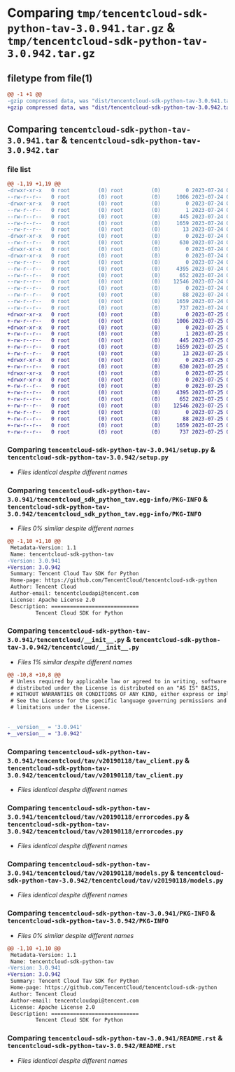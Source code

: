# Comparing `tmp/tencentcloud-sdk-python-tav-3.0.941.tar.gz` & `tmp/tencentcloud-sdk-python-tav-3.0.942.tar.gz`

## filetype from file(1)

```diff
@@ -1 +1 @@
-gzip compressed data, was "dist/tencentcloud-sdk-python-tav-3.0.941.tar", last modified: Mon Jul 24 00:43:56 2023, max compression
+gzip compressed data, was "dist/tencentcloud-sdk-python-tav-3.0.942.tar", last modified: Tue Jul 25 04:25:33 2023, max compression
```

## Comparing `tencentcloud-sdk-python-tav-3.0.941.tar` & `tencentcloud-sdk-python-tav-3.0.942.tar`

### file list

```diff
@@ -1,19 +1,19 @@
-drwxr-xr-x   0 root         (0) root         (0)        0 2023-07-24 00:43:56.000000 tencentcloud-sdk-python-tav-3.0.941/
--rw-r--r--   0 root         (0) root         (0)     1006 2023-07-24 00:43:56.000000 tencentcloud-sdk-python-tav-3.0.941/setup.py
-drwxr-xr-x   0 root         (0) root         (0)        0 2023-07-24 00:43:56.000000 tencentcloud-sdk-python-tav-3.0.941/tencentcloud_sdk_python_tav.egg-info/
--rw-r--r--   0 root         (0) root         (0)        1 2023-07-24 00:43:56.000000 tencentcloud-sdk-python-tav-3.0.941/tencentcloud_sdk_python_tav.egg-info/dependency_links.txt
--rw-r--r--   0 root         (0) root         (0)      445 2023-07-24 00:43:56.000000 tencentcloud-sdk-python-tav-3.0.941/tencentcloud_sdk_python_tav.egg-info/SOURCES.txt
--rw-r--r--   0 root         (0) root         (0)     1659 2023-07-24 00:43:56.000000 tencentcloud-sdk-python-tav-3.0.941/tencentcloud_sdk_python_tav.egg-info/PKG-INFO
--rw-r--r--   0 root         (0) root         (0)       13 2023-07-24 00:43:56.000000 tencentcloud-sdk-python-tav-3.0.941/tencentcloud_sdk_python_tav.egg-info/top_level.txt
-drwxr-xr-x   0 root         (0) root         (0)        0 2023-07-24 00:43:56.000000 tencentcloud-sdk-python-tav-3.0.941/tencentcloud/
--rw-r--r--   0 root         (0) root         (0)      630 2023-07-24 00:43:56.000000 tencentcloud-sdk-python-tav-3.0.941/tencentcloud/__init__.py
-drwxr-xr-x   0 root         (0) root         (0)        0 2023-07-24 00:43:56.000000 tencentcloud-sdk-python-tav-3.0.941/tencentcloud/tav/
-drwxr-xr-x   0 root         (0) root         (0)        0 2023-07-24 00:43:56.000000 tencentcloud-sdk-python-tav-3.0.941/tencentcloud/tav/v20190118/
--rw-r--r--   0 root         (0) root         (0)        0 2023-07-24 00:43:56.000000 tencentcloud-sdk-python-tav-3.0.941/tencentcloud/tav/v20190118/__init__.py
--rw-r--r--   0 root         (0) root         (0)     4395 2023-07-24 00:43:56.000000 tencentcloud-sdk-python-tav-3.0.941/tencentcloud/tav/v20190118/tav_client.py
--rw-r--r--   0 root         (0) root         (0)      652 2023-07-24 00:43:56.000000 tencentcloud-sdk-python-tav-3.0.941/tencentcloud/tav/v20190118/errorcodes.py
--rw-r--r--   0 root         (0) root         (0)    12546 2023-07-24 00:43:56.000000 tencentcloud-sdk-python-tav-3.0.941/tencentcloud/tav/v20190118/models.py
--rw-r--r--   0 root         (0) root         (0)        0 2023-07-24 00:43:56.000000 tencentcloud-sdk-python-tav-3.0.941/tencentcloud/tav/__init__.py
--rw-r--r--   0 root         (0) root         (0)       88 2023-07-24 00:43:56.000000 tencentcloud-sdk-python-tav-3.0.941/setup.cfg
--rw-r--r--   0 root         (0) root         (0)     1659 2023-07-24 00:43:56.000000 tencentcloud-sdk-python-tav-3.0.941/PKG-INFO
--rw-r--r--   0 root         (0) root         (0)      737 2023-07-24 00:43:56.000000 tencentcloud-sdk-python-tav-3.0.941/README.rst
+drwxr-xr-x   0 root         (0) root         (0)        0 2023-07-25 04:25:33.000000 tencentcloud-sdk-python-tav-3.0.942/
+-rw-r--r--   0 root         (0) root         (0)     1006 2023-07-25 04:25:33.000000 tencentcloud-sdk-python-tav-3.0.942/setup.py
+drwxr-xr-x   0 root         (0) root         (0)        0 2023-07-25 04:25:33.000000 tencentcloud-sdk-python-tav-3.0.942/tencentcloud_sdk_python_tav.egg-info/
+-rw-r--r--   0 root         (0) root         (0)        1 2023-07-25 04:25:33.000000 tencentcloud-sdk-python-tav-3.0.942/tencentcloud_sdk_python_tav.egg-info/dependency_links.txt
+-rw-r--r--   0 root         (0) root         (0)      445 2023-07-25 04:25:33.000000 tencentcloud-sdk-python-tav-3.0.942/tencentcloud_sdk_python_tav.egg-info/SOURCES.txt
+-rw-r--r--   0 root         (0) root         (0)     1659 2023-07-25 04:25:33.000000 tencentcloud-sdk-python-tav-3.0.942/tencentcloud_sdk_python_tav.egg-info/PKG-INFO
+-rw-r--r--   0 root         (0) root         (0)       13 2023-07-25 04:25:33.000000 tencentcloud-sdk-python-tav-3.0.942/tencentcloud_sdk_python_tav.egg-info/top_level.txt
+drwxr-xr-x   0 root         (0) root         (0)        0 2023-07-25 04:25:33.000000 tencentcloud-sdk-python-tav-3.0.942/tencentcloud/
+-rw-r--r--   0 root         (0) root         (0)      630 2023-07-25 04:25:33.000000 tencentcloud-sdk-python-tav-3.0.942/tencentcloud/__init__.py
+drwxr-xr-x   0 root         (0) root         (0)        0 2023-07-25 04:25:33.000000 tencentcloud-sdk-python-tav-3.0.942/tencentcloud/tav/
+drwxr-xr-x   0 root         (0) root         (0)        0 2023-07-25 04:25:33.000000 tencentcloud-sdk-python-tav-3.0.942/tencentcloud/tav/v20190118/
+-rw-r--r--   0 root         (0) root         (0)        0 2023-07-25 04:25:33.000000 tencentcloud-sdk-python-tav-3.0.942/tencentcloud/tav/v20190118/__init__.py
+-rw-r--r--   0 root         (0) root         (0)     4395 2023-07-25 04:25:33.000000 tencentcloud-sdk-python-tav-3.0.942/tencentcloud/tav/v20190118/tav_client.py
+-rw-r--r--   0 root         (0) root         (0)      652 2023-07-25 04:25:33.000000 tencentcloud-sdk-python-tav-3.0.942/tencentcloud/tav/v20190118/errorcodes.py
+-rw-r--r--   0 root         (0) root         (0)    12546 2023-07-25 04:25:33.000000 tencentcloud-sdk-python-tav-3.0.942/tencentcloud/tav/v20190118/models.py
+-rw-r--r--   0 root         (0) root         (0)        0 2023-07-25 04:25:33.000000 tencentcloud-sdk-python-tav-3.0.942/tencentcloud/tav/__init__.py
+-rw-r--r--   0 root         (0) root         (0)       88 2023-07-25 04:25:33.000000 tencentcloud-sdk-python-tav-3.0.942/setup.cfg
+-rw-r--r--   0 root         (0) root         (0)     1659 2023-07-25 04:25:33.000000 tencentcloud-sdk-python-tav-3.0.942/PKG-INFO
+-rw-r--r--   0 root         (0) root         (0)      737 2023-07-25 04:25:33.000000 tencentcloud-sdk-python-tav-3.0.942/README.rst
```

### Comparing `tencentcloud-sdk-python-tav-3.0.941/setup.py` & `tencentcloud-sdk-python-tav-3.0.942/setup.py`

 * *Files identical despite different names*

### Comparing `tencentcloud-sdk-python-tav-3.0.941/tencentcloud_sdk_python_tav.egg-info/PKG-INFO` & `tencentcloud-sdk-python-tav-3.0.942/tencentcloud_sdk_python_tav.egg-info/PKG-INFO`

 * *Files 0% similar despite different names*

```diff
@@ -1,10 +1,10 @@
 Metadata-Version: 1.1
 Name: tencentcloud-sdk-python-tav
-Version: 3.0.941
+Version: 3.0.942
 Summary: Tencent Cloud Tav SDK for Python
 Home-page: https://github.com/TencentCloud/tencentcloud-sdk-python
 Author: Tencent Cloud
 Author-email: tencentcloudapi@tencent.com
 License: Apache License 2.0
 Description: ============================
         Tencent Cloud SDK for Python
```

### Comparing `tencentcloud-sdk-python-tav-3.0.941/tencentcloud/__init__.py` & `tencentcloud-sdk-python-tav-3.0.942/tencentcloud/__init__.py`

 * *Files 1% similar despite different names*

```diff
@@ -10,8 +10,8 @@
 # Unless required by applicable law or agreed to in writing, software
 # distributed under the License is distributed on an "AS IS" BASIS,
 # WITHOUT WARRANTIES OR CONDITIONS OF ANY KIND, either express or implied.
 # See the License for the specific language governing permissions and
 # limitations under the License.
 
 
-__version__ = '3.0.941'
+__version__ = '3.0.942'
```

### Comparing `tencentcloud-sdk-python-tav-3.0.941/tencentcloud/tav/v20190118/tav_client.py` & `tencentcloud-sdk-python-tav-3.0.942/tencentcloud/tav/v20190118/tav_client.py`

 * *Files identical despite different names*

### Comparing `tencentcloud-sdk-python-tav-3.0.941/tencentcloud/tav/v20190118/errorcodes.py` & `tencentcloud-sdk-python-tav-3.0.942/tencentcloud/tav/v20190118/errorcodes.py`

 * *Files identical despite different names*

### Comparing `tencentcloud-sdk-python-tav-3.0.941/tencentcloud/tav/v20190118/models.py` & `tencentcloud-sdk-python-tav-3.0.942/tencentcloud/tav/v20190118/models.py`

 * *Files identical despite different names*

### Comparing `tencentcloud-sdk-python-tav-3.0.941/PKG-INFO` & `tencentcloud-sdk-python-tav-3.0.942/PKG-INFO`

 * *Files 0% similar despite different names*

```diff
@@ -1,10 +1,10 @@
 Metadata-Version: 1.1
 Name: tencentcloud-sdk-python-tav
-Version: 3.0.941
+Version: 3.0.942
 Summary: Tencent Cloud Tav SDK for Python
 Home-page: https://github.com/TencentCloud/tencentcloud-sdk-python
 Author: Tencent Cloud
 Author-email: tencentcloudapi@tencent.com
 License: Apache License 2.0
 Description: ============================
         Tencent Cloud SDK for Python
```

### Comparing `tencentcloud-sdk-python-tav-3.0.941/README.rst` & `tencentcloud-sdk-python-tav-3.0.942/README.rst`

 * *Files identical despite different names*

